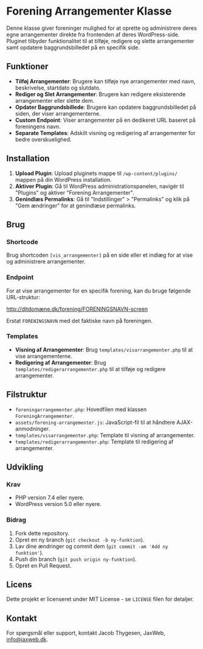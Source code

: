 # Forening Arrangementer Klasse

Denne klasse giver foreninger mulighed for at oprette og administrere deres egne arrangementer direkte fra frontenden af deres WordPress-side. Pluginet tilbyder funktionalitet til at tilføje, redigere og slette arrangementer samt opdatere baggrundsbilledet på en specifik side.

## Funktioner

- **Tilføj Arrangementer**: Brugere kan tilføje nye arrangementer med navn, beskrivelse, startdato og slutdato.
- **Rediger og Slet Arrangementer**: Brugere kan redigere eksisterende arrangementer eller slette dem.
- **Opdater Baggrundsbillede**: Brugere kan opdatere baggrundsbilledet på siden, der viser arrangementerne.
- **Custom Endpoint**: Viser arrangementer på en dedikeret URL baseret på foreningens navn.
- **Separate Templates**: Adskilt visning og redigering af arrangementer for bedre overskuelighed.

## Installation

1. **Upload Plugin**: Upload pluginets mappe til `/wp-content/plugins/` mappen på din WordPress installation.
2. **Aktiver Plugin**: Gå til WordPress administrationspanelen, navigér til "Plugins" og aktiver "Forening Arrangementer".
3. **Genindlæs Permalinks**: Gå til "Indstillinger" > "Permalinks" og klik på "Gem ændringer" for at genindlæse permalinks.

## Brug

### Shortcode

Brug shortcoden `[vis_arrangementer]` på en side eller et indlæg for at vise og administrere arrangementer.

### Endpoint

For at vise arrangementer for en specifik forening, kan du bruge følgende URL-struktur:

http://ditdomæne.dk/forening/FORENINGSNAVN-screen


Erstat `FORENINGSNAVN` med det faktiske navn på foreningen.

### Templates

- **Visning af Arrangementer**: Brug `templates/visarrangementer.php` til at vise arrangementerne.
- **Redigering af Arrangementer**: Brug `templates/redigerarrangementer.php` til at tilføje og redigere arrangementer.

## Filstruktur

- `foreningarrangementer.php`: Hovedfilen med klassen `ForeningArrangementer`.
- `assets/forening-arrangementer.js`: JavaScript-fil til at håndtere AJAX-anmodninger.
- `templates/visarrangementer.php`: Template til visning af arrangementer.
- `templates/redigerarrangementer.php`: Template til redigering af arrangementer.

## Udvikling

### Krav

- PHP version 7.4 eller nyere.
- WordPress version 5.0 eller nyere.

### Bidrag

1. Fork dette repository.
2. Opret en ny branch (`git checkout -b ny-funktion`).
3. Lav dine ændringer og commit dem (`git commit -am 'Add ny funktion'`).
4. Push din branch (`git push origin ny-funktion`).
5. Opret en Pull Request.

## Licens

Dette projekt er licenseret under MIT License - se `LICENSE` filen for detaljer.

## Kontakt

For spørgsmål eller support, kontakt Jacob Thygesen, JaxWeb, info@jaxweb.dk.

